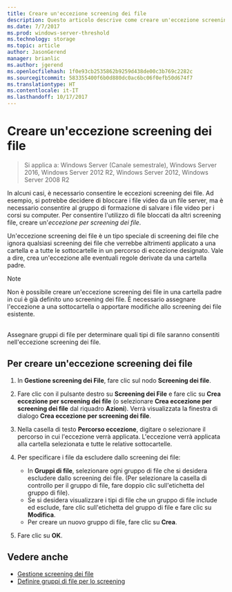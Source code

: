 ```yaml
---
title: Creare un'eccezione screening dei file
description: Questo articolo descrive come creare un'eccezione screening dei file
ms.date: 7/7/2017
ms.prod: windows-server-threshold
ms.technology: storage
ms.topic: article
author: JasonGerend
manager: brianlic
ms.author: jgerend
ms.openlocfilehash: 1f0e93cb2535862b9259d438de00c3b769c2282c
ms.sourcegitcommit: 583355400f6b0d880dc0ac6bc06f0efb50d674f7
ms.translationtype: HT
ms.contentlocale: it-IT
ms.lasthandoff: 10/17/2017
---
```

# <a name="create-a-file-screen-exception"></a>Creare un'eccezione screening dei file

> Si applica a: Windows Server (Canale semestrale), Windows Server 2016, Windows Server 2012 R2, Windows Server 2012, Windows Server 2008 R2

In alcuni casi, è necessario consentire le eccezioni screening dei file. Ad esempio, si potrebbe decidere di bloccare i file video da un file server, ma è necessario consentire al gruppo di formazione di salvare i file video per i corsi su computer. Per consentire l'utilizzo di file bloccati da altri screening file, creare un'*eccezione per screening dei file*.

Un'eccezione screening dei file è un tipo speciale di screening dei file che ignora qualsiasi screening dei file che verrebbe altrimenti applicato a una cartella e a tutte le sottocartelle in un percorso di eccezione designato. Vale a dire, crea un'eccezione alle eventuali regole derivate da una cartella padre.

> [!Note]
> Non è possibile creare un'eccezione screening dei file in una cartella padre in cui è già definito uno screening dei file. È necessario assegnare l'eccezione a una sottocartella o apportare modifiche allo screening dei file esistente.

<br />
Assegnare gruppi di file per determinare quali tipi di file saranno consentiti nell'eccezione screening dei file.

## <a name="to-create-a-file-screen-exception"></a>Per creare un'eccezione screening dei file

1.  In **Gestione screening dei File**, fare clic sul nodo **Screening dei file**.

2.  Fare clic con il pulsante destro su **Screening dei File** e fare clic su **Crea eccezione per screening dei file** (o selezionare **Crea eccezione per screening dei file** dal riquadro **Azioni**). Verrà visualizzata la finestra di dialogo **Crea eccezione per screening dei file**.

3.  Nella casella di testo **Percorso eccezione**, digitare o selezionare il percorso in cui l'eccezione verrà applicata. L'eccezione verrà applicata alla cartella selezionata e tutte le relative sottocartelle.

4.  Per specificare i file da escludere dallo screening dei file:

    -   In **Gruppi di file**, selezionare ogni gruppo di file che si desidera escludere dallo screening dei file. (Per selezionare la casella di controllo per il gruppo di file, fare doppio clic sull'etichetta del gruppo di file).
    -   Se si desidera visualizzare i tipi di file che un gruppo di file include ed esclude, fare clic sull'etichetta del gruppo di file e fare clic su **Modifica**.
    -   Per creare un nuovo gruppo di file, fare clic su **Crea**.

5.  Fare clic su **OK**.

## <a name="see-also"></a>Vedere anche

-   [Gestione screening dei file](file-screening-management.md)
-   [Definire gruppi di file per lo screening](define-file-groups-for-screening.md)


